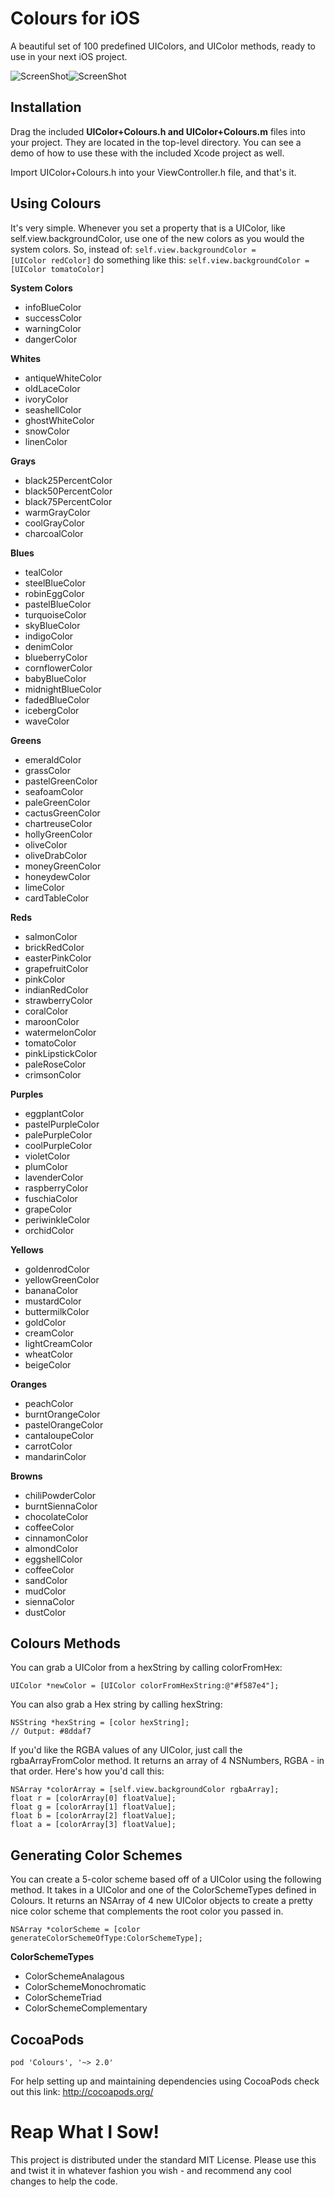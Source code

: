Colours for iOS
=============

A beautiful set of 100 predefined UIColors, and UIColor methods, ready to use in your next iOS project.

![ScreenShot](https://raw.github.com/bennyguitar/Colours-for-iOS/master/Screenshots/iphone1.png)![ScreenShot](https://raw.github.com/bennyguitar/Colours-for-iOS/master/Screenshots/iphone2.png)

## Installation ##

Drag the included **UIColor+Colours.h and UIColor+Colours.m** files into your project. They are located in the top-level directory. You can see a demo of how to use these with the included Xcode project as well.

Import UIColor+Colours.h into your ViewController.h file, and that's it.


## Using Colours ##

It's very simple. Whenever you set a property that is a UIColor, like self.view.backgroundColor, use one of the new colors as you would the system colors. So, instead of: <code>self.view.backgroundColor = [UIColor redColor]</code> do something like this: <code>self.view.backgroundColor = [UIColor tomatoColor]</code>

**System Colors**

* infoBlueColor
* successColor
* warningColor
* dangerColor

**Whites**

* antiqueWhiteColor
* oldLaceColor
* ivoryColor
* seashellColor
* ghostWhiteColor
* snowColor
* linenColor

**Grays**

* black25PercentColor
* black50PercentColor
* black75PercentColor
* warmGrayColor
* coolGrayColor
* charcoalColor

**Blues**

* tealColor
* steelBlueColor
* robinEggColor
* pastelBlueColor
* turquoiseColor
* skyBlueColor
* indigoColor
* denimColor
* blueberryColor
* cornflowerColor
* babyBlueColor
* midnightBlueColor
* fadedBlueColor
* icebergColor
* waveColor

**Greens**

* emeraldColor
* grassColor
* pastelGreenColor
* seafoamColor
* paleGreenColor
* cactusGreenColor
* chartreuseColor
* hollyGreenColor
* oliveColor
* oliveDrabColor
* moneyGreenColor
* honeydewColor
* limeColor
* cardTableColor

**Reds**

* salmonColor
* brickRedColor
* easterPinkColor
* grapefruitColor
* pinkColor
* indianRedColor
* strawberryColor
* coralColor
* maroonColor
* watermelonColor
* tomatoColor
* pinkLipstickColor
* paleRoseColor
* crimsonColor

**Purples**

* eggplantColor
* pastelPurpleColor
* palePurpleColor
* coolPurpleColor
* violetColor
* plumColor
* lavenderColor
* raspberryColor
* fuschiaColor
* grapeColor
* periwinkleColor
* orchidColor

**Yellows**

* goldenrodColor
* yellowGreenColor
* bananaColor
* mustardColor
* buttermilkColor
* goldColor
* creamColor
* lightCreamColor
* wheatColor
* beigeColor

**Oranges**

* peachColor
* burntOrangeColor
* pastelOrangeColor
* cantaloupeColor
* carrotColor
* mandarinColor

**Browns**

* chiliPowderColor
* burntSiennaColor
* chocolateColor
* coffeeColor
* cinnamonColor
* almondColor
* eggshellColor
* coffeeColor
* sandColor
* mudColor
* siennaColor
* dustColor

## Colours Methods ##

You can grab a UIColor from a hexString by calling colorFromHex:
```objc
UIColor *newColor = [UIColor colorFromHexString:@"#f587e4"];
```

You can also grab a Hex string by calling hexString:
```objc
NSString *hexString = [color hexString];
// Output: #8ddaf7
```

If you'd like the RGBA values of any UIColor, just call the rgbaArrayFromColor method. It returns an array of 4 NSNumbers, RGBA - in that order. Here's how you'd call this:
```objc
NSArray *colorArray = [self.view.backgroundColor rgbaArray];
float r = [colorArray[0] floatValue];
float g = [colorArray[1] floatValue];
float b = [colorArray[2] floatValue];
float a = [colorArray[3] floatValue];
```

## Generating Color Schemes ##

You can create a 5-color scheme based off of a UIColor using the following method. It takes in a UIColor and one of the ColorSchemeTypes defined in Colours. It returns an NSArray of 4 new UIColor objects to create a pretty nice color scheme that complements the root color you passed in.
```objc
NSArray *colorScheme = [color generateColorSchemeOfType:ColorSchemeType];
```

**ColorSchemeTypes**

* ColorSchemeAnalagous
* ColorSchemeMonochromatic
* ColorSchemeTriad
* ColorSchemeComplementary

## CocoaPods ##

<code>pod 'Colours', '~> 2.0'</code>

For help setting up and maintaining dependencies using CocoaPods check out this link: http://cocoapods.org/

Reap What I Sow!
================

This project is distributed under the standard MIT License. Please use this and twist it in whatever fashion you wish - and recommend any cool changes to help the code.
